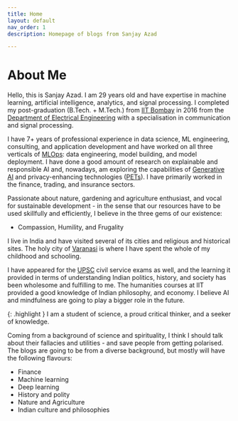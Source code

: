 ```yaml
---
title: Home
layout: default
nav_order: 1
description: Homepage of blogs from Sanjay Azad

---
```


# About Me 


Hello, this is Sanjay Azad.
I am 29 years old and have expertise in machine learning, artificial intelligence, analytics, and signal processing.
I completed my post-graduation (B.Tech. + M.Tech.) from [IIT Bombay] in 2016 from the [Department of Electrical Engineering] with a specialisation in communication and signal processing.


I have 7+ years of professional experience in data science, ML engineering, consulting, and application development and have worked on all three verticals of [MLOps]: data engineering, model building, and model deployment. I have done a good amount of research on explainable and responsible AI and, nowadays, am exploring the capabilities of [Generative AI] and privacy-enhancing technologies ([PETs]). I have primarily worked in the finance, trading, and insurance sectors.


Passionate about nature, gardening and agriculture enthusiast, and vocal for sustainable development - in the sense that our resources have to be used skillfully and efficiently, I believe in the three gems of our existence:
- Compassion, Humility, and Frugality


I live in India and have visited several of its cities and religious and historical sites. The holy city of [Varanasi] is where I have spent the whole of my childhood and schooling.


I have appeared for the [UPSC] civil service exams as well, and the learning it provided in terms of understanding Indian politics, history, and society has been wholesome and fulfilling to me. The humanities courses at IIT provided a good knowledge of Indian philosophy, and economy. I believe AI and mindfulness are going to play a bigger role in the future.


{: .highlight }
I am a student of science, a proud critical thinker, and a seeker of knowledge.

Coming from a background of science and spirituality, I think I should talk about their fallacies and utilities - and save people from getting polarised.
The blogs are going to be from a diverse background, but mostly will have the following flavours:
- Finance
- Machine learning
- Deep learning
- History and polity
- Nature and Agriculture
- Indian culture and philosophies


[IIT Bombay]: https://www.iitb.ac.in/
[Department of Electrical Engineering]: https://www.ee.iitb.ac.in/
[MLOps]: https://ml-ops.org/
[Generative AI]: https://www.nvidia.com/en-us/glossary/data-science/generative-ai/
[PETs]: https://en.wikipedia.org/wiki/Privacy-enhancing_technologies
[Varanasi]: https://en.wikipedia.org/wiki/Varanasi
[UPSC]: https://upsc.gov.in/

